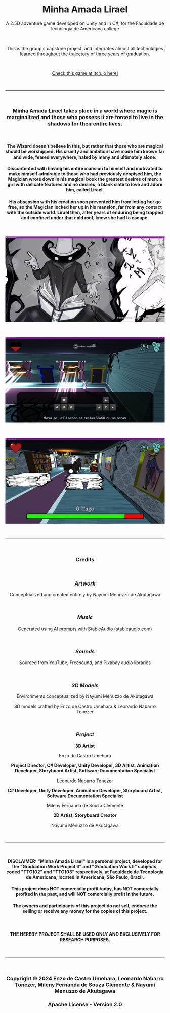 <h1 align="center">Minha Amada Lirael</h1>

<p align="center">A 2.5D adventure game developed on Unity and in C#, for the Faculdade de Tecnologia de Americana college. </p><br>
<p align="center">This is the group's capstone project, and integrates almost all technologies learned throughout the trajectory of three years of graduation.</p>

<br>

<p align="center"><a href="https://leonardont.itch.io/minha-amada-lirael" target="_blank">Check this game at itch.io here!</a></p>

<br>
<hr>
<br>

<h3 align="center">Minha Amada Lirael takes place in a world where magic is marginalized and those who possess it are forced to live in the shadows for their entire lives.</h3>
<br>
<h4 align="center">The Wizard doesn't believe in this, but rather that those who are magical should be worshipped. His cruelty and ambition have made him known far and wide, feared everywhere, hated by many and ultimately alone. </h4>
<h4 align="center">Discontented with having his entire mansion to himself and motivated to make himself admirable to those who had previously despised him, the Magician wrote down in his magical book the greatest desires of men: a girl with delicate features and no desires, a blank slate to love and adore him, called Lirael.</h4>
<h4 align="center">His obsession with his creation soon prevented him from letting her go free, so the Magician locked her up in his mansion, far from any contact with the outside world. Lirael then, after years of enduring being trapped and confined under that cold roof, knew she had to escape.</h4>

<br>

![](GitHub_Images/Cutscene01.png)

<br>

![](GitHub_Images/Gameplay01.png)

<br>

![](GitHub_Images/Gameplay13.png)

<br>
<hr>
<br>

<h3 align="center"><b>Credits</b></h3>

<br>

<h3 align="center"><i><b>Artwork</b></i></h3>

<p align="center">Conceptualized and created entirely by Nayumi Menuzzo de Akutagawa</p>

<br>

<h3 align="center"><i><b>Music</b></i></h3>

<p align="center">Generated using AI prompts with StableAudio (stableaudio.com)</p>

<br>

<h3 align="center"><i><b>Sounds</b></i></h3>

<p align="center">Sourced from YouTube, Freesound, and Pixabay audio libraries</p>

<br>

<h3 align="center"><i><b>3D Models</b></i></h3>

<p align="center">Environments conceptualized by Nayumi Menuzzo de Akutagawa</p>
<p align="center">3D models crafted by Enzo de Castro Umehara & Leonardo Nabarro Tonezer</p>

<br>

<h3 align="center"><i><b>Project</b></i></h3>

<p align="center"><b>3D Artist</b></p>
<p align="center">Enzo de Castro Umehara</p>

<p align="center"><b>Project Director, C# Developer, Unity Developer, 3D Artist, Animation Developer, Storyboard Artist, Software Documentation Specialist</b></p>
<p align="center">Leonardo Nabarro Tonezer</p>

<p align="center"><b>C# Developer, Unity Developer, Animation Developer, Storyboard Artist, Software Documentation Specialist</b></p>
<p align="center">Mileny Fernanda de Souza Clemente</p>

<p align="center"><b>2D Artist, Storyboard Creator</b></p>
<p align="center">Nayumi Menuzzo de Akutagawa</p>

<br>
<hr>
<br>

<h4 align="center">DISCLAIMER: "Minha Amada Lirael" is a personal project, developed for the "Graduation Work Project II" and "Graduation Work II" subjects, coded "TTG102" and "TTG103" respectively, at Faculdade de Tecnologia de Americana, located in Americana, São Paulo, Brazil.<h4>
<h4 align="center">This project does NOT comercially profit today, has NOT comercially profited in the past, and will NOT comercially profit in the future.</h4>
<h4 align="center">The owners and participants of this project do not sell, endorse the selling or receive any money for the copies of this project.</h4>
<br>
<h4 align="center">THE HEREBY PROJECT SHALL BE USED ONLY AND EXCLUSIVELY FOR RESEARCH PURPOSES.</h4>

<br>
<hr>
<br>

<h3 align="center">Copyright © 2024 Enzo de Castro Umehara, Leonardo Nabarro Tonezer, Mileny Fernanda de Souza Clemente & Nayumi Menuzzo de Akutagawa</h3>
<h3 align="center">Apache License - Version 2.0</h3>
